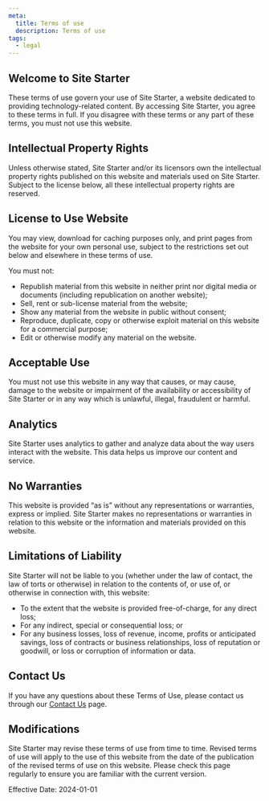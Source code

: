 ```yaml
---
meta:
  title: Terms of use
  description: Terms of use
tags:
  - legal
---
```

## Welcome to Site Starter

These terms of use govern your use of Site Starter, a website dedicated to providing technology-related content. By accessing Site Starter, you agree to these terms in full. If you disagree with these terms or any part of these terms, you must not use this website.

## Intellectual Property Rights

Unless otherwise stated, Site Starter and/or its licensors own the intellectual property rights published on this website and materials used on Site Starter. Subject to the license below, all these intellectual property rights are reserved.

## License to Use Website

You may view, download for caching purposes only, and print pages from the website for your own personal use, subject to the restrictions set out below and elsewhere in these terms of use.

You must not:

* Republish material from this website in neither print nor digital media or documents (including republication on another website);
* Sell, rent or sub-license material from the website;
* Show any material from the website in public without consent;
* Reproduce, duplicate, copy or otherwise exploit material on this website for a commercial purpose;
* Edit or otherwise modify any material on the website.

## Acceptable Use

You must not use this website in any way that causes, or may cause, damage to the website or impairment of the availability or accessibility of Site Starter or in any way which is unlawful, illegal, fraudulent or harmful.

## Analytics

Site Starter uses analytics to gather and analyze data about the way users interact with the website. This data helps us improve our content and service.

## No Warranties

This website is provided “as is” without any representations or warranties, express or implied. Site Starter makes no representations or warranties in relation to this website or the information and materials provided on this website.

## Limitations of Liability

Site Starter will not be liable to you (whether under the law of contact, the law of torts or otherwise) in relation to the contents of, or use of, or otherwise in connection with, this website:

* To the extent that the website is provided free-of-charge, for any direct loss;
* For any indirect, special or consequential loss; or
* For any business losses, loss of revenue, income, profits or anticipated savings, loss of contracts or business relationships, loss of reputation or goodwill, or loss or corruption of information or data.

## Contact Us

If you have any questions about these Terms of Use, please contact us through our [Contact Us](/contact) page.

## Modifications

Site Starter may revise these terms of use from time to time. Revised terms of use will apply to the use of this website from the date of the publication of the revised terms of use on this website. Please check this page regularly to ensure you are familiar with the current version.

Effective Date: 2024-01-01
